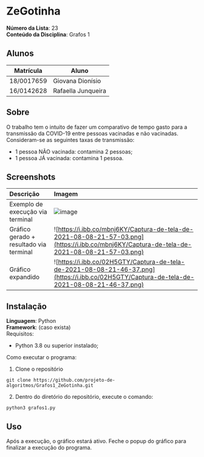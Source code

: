 # ZeGotinha

**Número da Lista**: 23<br>
**Conteúdo da Disciplina**: Grafos 1<br>

## Alunos
|Matrícula | Aluno |
| -- | -- |
| 18/0017659  |  Giovana Dionísio |
| 16/0142628  |  Rafaella Junqueira |

## Sobre 
O trabalho tem o intuito de fazer um comparativo de tempo gasto para a transmissão da COVID-19 entre pessoas vacinadas e não vacinadas. Consideram-se as seguintes taxas de transmissão:
- 1 pessoa NÃO vacinada: contamina 2 pessoas;
- 1 pessoa JÁ vacinada: contamina 1 pessoa.

## Screenshots
<!-- |Exemplo de contaminação via terminal | ![https://i.ibb.co/Z194KwD/Captura-de-tela-de-2021-08-08-21-46-45.png](https://i.ibb.co/Z194KwD/Captura-de-tela-de-2021-08-08-21-46-45.png)| -->
| Descrição | Imagem |
|:-- | :-- |
| Exemplo de execução via terminal | ![image](https://user-images.githubusercontent.com/43728276/128654132-2f01390f-b16f-48d2-8420-1e5e677308a2.png)|
| Gráfico gerado + resultado via terminal | ![https://i.ibb.co/mbnj6KY/Captura-de-tela-de-2021-08-08-21-57-03.png](https://i.ibb.co/mbnj6KY/Captura-de-tela-de-2021-08-08-21-57-03.png)|
| Gráfico expandido | ![https://i.ibb.co/02H5GTY/Captura-de-tela-de-2021-08-08-21-46-37.png](https://i.ibb.co/02H5GTY/Captura-de-tela-de-2021-08-08-21-46-37.png)|

## Instalação 
**Linguagem**: Python<br>
**Framework**: (caso exista)<br>
Requisitos: 
- Python 3.8 ou superior instalado;

Como executar o programa:
1. Clone o repositório
```
git clone https://github.com/projeto-de-algoritmos/Grafos1_ZeGotinha.git
```
2. Dentro do diretório do repositório, execute o comando:
```
python3 grafos1.py
```

## Uso
Após a execução, o gráfico estará ativo. Feche o popup do gráfico para finalizar a execução do programa. 
